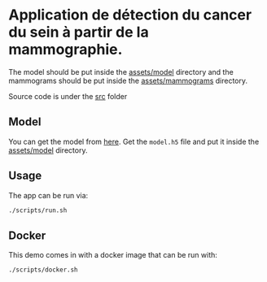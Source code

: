 # Application de détection du cancer du sein à partir de la mammographie.

The model should be put inside the [assets/model](./assets/model/) directory and the mammograms should be put inside the [assets/mammograms](./assets/mammograms/) directory.

Source code is under the [src](./src/) folder

## Model

You can get the model from [here](https://github.com/gomu-gomu/ma-dl-projet-1/releases/latest). Get the `model.h5` file and put it inside the [assets/model](./assets/model/) directory.

## Usage

The app can be run via:

```sh
./scripts/run.sh
```

## Docker

This demo comes in with a docker image that can be run with:

```sh
./scripts/docker.sh
```
